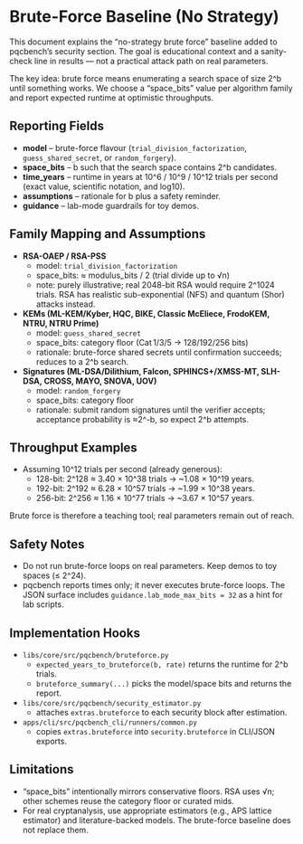 # Brute-Force Baseline (No Strategy)

This document explains the “no-strategy brute force” baseline added to pqcbench’s
security section. The goal is educational context and a sanity-check line in
results — not a practical attack path on real parameters.

The key idea: brute force means enumerating a search space of size 2^b until
something works. We choose a “space_bits” value per algorithm family and report
expected runtime at optimistic throughputs.

## Reporting Fields
- **model** – brute-force flavour (`trial_division_factorization`,
  `guess_shared_secret`, or `random_forgery`).
- **space_bits** – b such that the search space contains 2^b candidates.
- **time_years** – runtime in years at 10^6 / 10^9 / 10^12 trials per second
  (exact value, scientific notation, and log10).
- **assumptions** – rationale for b plus a safety reminder.
- **guidance** – lab-mode guardrails for toy demos.

## Family Mapping and Assumptions
- **RSA-OAEP / RSA-PSS**
  - model: `trial_division_factorization`
  - space_bits: ≈ modulus_bits / 2 (trial divide up to √n)
  - note: purely illustrative; real 2048-bit RSA would require 2^1024 trials.
    RSA has realistic sub-exponential (NFS) and quantum (Shor) attacks instead.
- **KEMs (ML-KEM/Kyber, HQC, BIKE, Classic McEliece, FrodoKEM, NTRU, NTRU Prime)**
  - model: `guess_shared_secret`
  - space_bits: category floor (Cat 1/3/5 → 128/192/256 bits)
  - rationale: brute-force shared secrets until confirmation succeeds; reduces
    to a 2^b search.
- **Signatures (ML-DSA/Dilithium, Falcon, SPHINCS+/XMSS-MT, SLH-DSA, CROSS, MAYO, SNOVA, UOV)**
  - model: `random_forgery`
  - space_bits: category floor
  - rationale: submit random signatures until the verifier accepts; acceptance
    probability is ≈2^-b, so expect 2^b attempts.

## Throughput Examples
- Assuming 10^12 trials per second (already generous):
  - 128-bit: 2^128 ≈ 3.40 × 10^38 trials → ~1.08 × 10^19 years.
  - 192-bit: 2^192 ≈ 6.28 × 10^57 trials → ~1.99 × 10^38 years.
  - 256-bit: 2^256 ≈ 1.16 × 10^77 trials → ~3.67 × 10^57 years.

Brute force is therefore a teaching tool; real parameters remain out of reach.

## Safety Notes
- Do not run brute-force loops on real parameters. Keep demos to toy spaces
  (≤ 2^24).
- pqcbench reports times only; it never executes brute-force loops. The JSON
  surface includes `guidance.lab_mode_max_bits = 32` as a hint for lab scripts.

## Implementation Hooks
- `libs/core/src/pqcbench/bruteforce.py`
  - `expected_years_to_bruteforce(b, rate)` returns the runtime for 2^b trials.
  - `bruteforce_summary(...)` picks the model/space bits and returns the report.
- `libs/core/src/pqcbench/security_estimator.py`
  - attaches `extras.bruteforce` to each security block after estimation.
- `apps/cli/src/pqcbench_cli/runners/common.py`
  - copies `extras.bruteforce` into `security.bruteforce` in CLI/JSON exports.

## Limitations
- “space_bits” intentionally mirrors conservative floors. RSA uses √n; other
  schemes reuse the category floor or curated mids.
- For real cryptanalysis, use appropriate estimators (e.g., APS lattice
  estimator) and literature-backed models. The brute-force baseline does not
  replace them.
